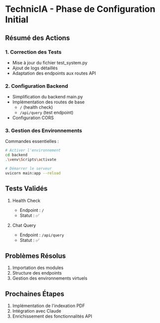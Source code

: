 # TechnicIA - Phase de Configuration Initial

## Résumé des Actions

### 1. Correction des Tests
- Mise à jour du fichier test_system.py
- Ajout de logs détaillés
- Adaptation des endpoints aux routes API

### 2. Configuration Backend
- Simplification du backend main.py
- Implémentation des routes de base
  - `/` (health check)
  - `/api/query` (test endpoint)
- Configuration CORS

### 3. Gestion des Environnements
Commandes essentielles :
```bash
# Activer l'environnement
cd backend
.\venv\Scripts\activate

# Démarrer le serveur
uvicorn main:app --reload
```

## Tests Validés
1. Health Check
   - Endpoint : `/`
   - Statut : ✅

2. Chat Query
   - Endpoint : `/api/query`
   - Statut : ✅

## Problèmes Résolus
1. Importation des modules
2. Structure des endpoints
3. Gestion des environnements virtuels

## Prochaines Étapes
1. Implémentation de l'indexation PDF
2. Intégration avec Claude
3. Enrichissement des fonctionnalités API